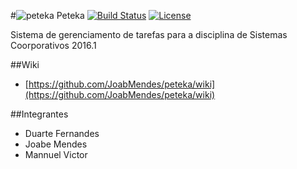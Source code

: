 #![peteka](https://dl.dropboxusercontent.com/u/85402777/peteca.png) Peteka
[![Build Status](https://travis-ci.org/JoabMendes/peteka.svg?branch=master)](https://travis-ci.org/JoabMendes/peteka)
[![License](http://img.shields.io/:license-apache-blue.svg)](http://www.apache.org/licenses/LICENSE-2.0.html)

Sistema de gerenciamento de tarefas para a disciplina de Sistemas Coorporativos 2016.1

##Wiki

- [https://github.com/JoabMendes/peteka/wiki](https://github.com/JoabMendes/peteka/wiki)

##Integrantes

- Duarte Fernandes
- Joabe Mendes
- Mannuel Victor
